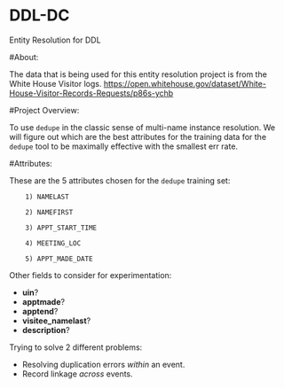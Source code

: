 # DDL-DC
Entity Resolution for DDL


#About:

The data that is being used for this entity resolution project is from the White House Visitor logs.
        https://open.whitehouse.gov/dataset/White-House-Visitor-Records-Requests/p86s-ychb



#Project Overview:

To use `dedupe` in the classic sense of multi-name instance resolution. We will figure out which are the best attributes for the training data for the `dedupe` tool to be maximally effective with the smallest err rate.

#Attributes:

These are the 5 attributes chosen for the `dedupe` training set:

        1) NAMELAST    

        2) NAMEFIRST    

        3) APPT_START_TIME    

        4) MEETING_LOC    

        5) APPT_MADE_DATE    

Other fields to consider for experimentation:    
 - __uin__?    
 - __apptmade__?    
 - __apptend__?    
 - __visitee_namelast__?    
 - __description__?    


Trying to solve 2 different problems:
- Resolving duplication errors _within_ an event.    
- Record linkage _across_ events.

